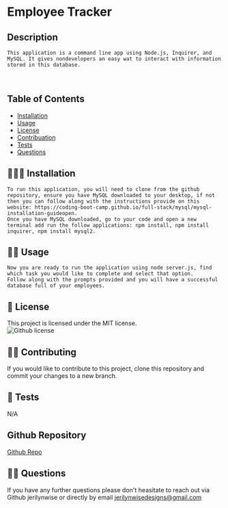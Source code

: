 # Employee Tracker
  ## Description
    This application is a command line app using Node.js, Inquirer, and MySQL. It gives nondevelopers an easy wat to interact with information stored in this database.
 </br>
  
  ## Table of Contents

  * [Installation](#🧑🏻‍🔧-installation)</br>
  * [Usage](#👨‍💻-usage)</br>
  * [License](#🧾-license)</br>
  * [Contribuation](#👯‍♀️-contributing)</br>
  * [Tests](#📝-tests)</br>
  * [Questions](#🤷‍♀️-questions)</br>

  ## 🧑🏻‍🔧 Installation
    To run this application, you will need to clone from the github repository, ensure you have MySQL downloaded to your desktop, if not then you can follow along with the instructions provide on this website: https://coding-boot-camp.github.io/full-stack/mysql/mysql-installation-guideopen.
    Once you have MySQL downloaded, go to your code and open a new terminal add run the follow applications: npm install, npm install inquirer, npm install mysql2. 


  ## 👨‍💻 Usage
    Now you are ready to run the application using node server.js, find which task you would like to complete and select that option. 
    Follow along with the prompts provided and you will have a successful database full of your employees.

  ## 🧾 License
  This project is licensed under the MIT license.</br>
  ![Github license](https://img.shields.io/badge/license-MIT-blue.svg)

  ## 👯‍♀️ Contributing
  If you would like to contribute to this project, clone this repository and commit your changes to a new branch.

  ## 📝 Tests 
  N/A

  ## Github Repository
  [Github Repo](https://github.com/jerilynwise/employee-tracker)
  
  ## 🤷‍♀️ Questions 
  If you have any further questions please don't heasitate to reach out via Github jerilynwise or directly by email jerilynwisedesigns@gmail.com
 